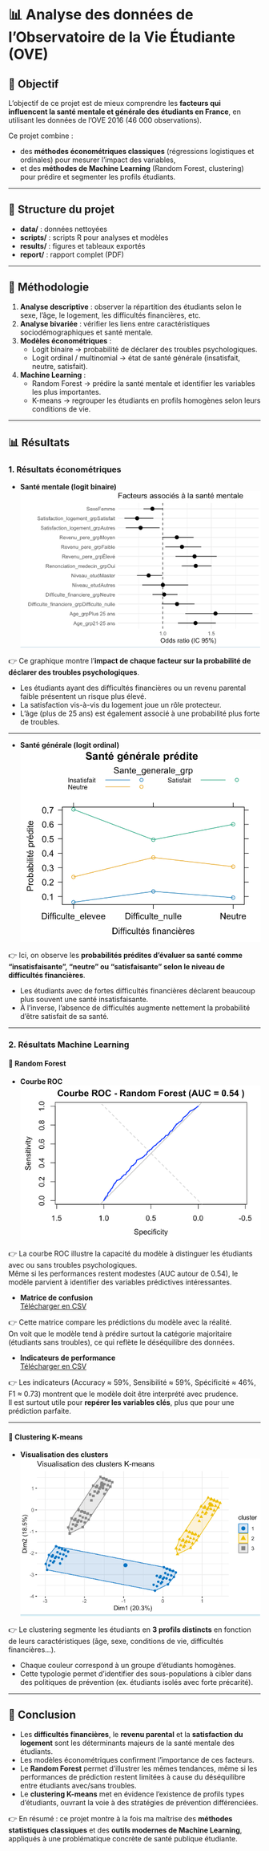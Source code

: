 # 📊 Analyse des données de l’Observatoire de la Vie Étudiante (OVE)

## 🎯 Objectif
L’objectif de ce projet est de mieux comprendre les **facteurs qui influencent la santé mentale et générale des étudiants en France**, en utilisant les données de l’OVE 2016 (46 000 observations).  

Ce projet combine :
- des **méthodes économétriques classiques** (régressions logistiques et ordinales) pour mesurer l’impact des variables,  
- et des **méthodes de Machine Learning** (Random Forest, clustering) pour prédire et segmenter les profils étudiants.

---

## 📂 Structure du projet
- **data/** : données nettoyées  
- **scripts/** : scripts R pour analyses et modèles  
- **results/** : figures et tableaux exportés  
- **report/** : rapport complet (PDF)

---

## 🔎 Méthodologie
1. **Analyse descriptive** : observer la répartition des étudiants selon le sexe, l’âge, le logement, les difficultés financières, etc.  
2. **Analyse bivariée** : vérifier les liens entre caractéristiques sociodémographiques et santé mentale.  
3. **Modèles économétriques** :
   - Logit binaire → probabilité de déclarer des troubles psychologiques.  
   - Logit ordinal / multinomial → état de santé générale (insatisfait, neutre, satisfait).  
4. **Machine Learning** :
   - Random Forest → prédire la santé mentale et identifier les variables les plus importantes.  
   - K-means → regrouper les étudiants en profils homogènes selon leurs conditions de vie.  

---

## 📊 Résultats

### 1. Résultats économétriques

- **Santé mentale (logit binaire)**  
![Forest Plot – Santé mentale](results/forest_plot_logit.png)  

👉 Ce graphique montre l’**impact de chaque facteur sur la probabilité de déclarer des troubles psychologiques**.  
- Les étudiants ayant des difficultés financières ou un revenu parental faible présentent un risque plus élevé.  
- La satisfaction vis-à-vis du logement joue un rôle protecteur.  
- L’âge (plus de 25 ans) est également associé à une probabilité plus forte de troubles.  

---

- **Santé générale (logit ordinal)**  
![Santé générale prédite](results/sante_generale_predite.png)  

👉 Ici, on observe les **probabilités prédites d’évaluer sa santé comme “insatisfaisante”, “neutre” ou “satisfaisante” selon le niveau de difficultés financières**.  
- Les étudiants avec de fortes difficultés financières déclarent beaucoup plus souvent une santé insatisfaisante.  
- À l’inverse, l’absence de difficultés augmente nettement la probabilité d’être satisfait de sa santé.  

---

### 2. Résultats Machine Learning

#### 🔹 Random Forest
- **Courbe ROC**  
![Courbe ROC – Random Forest](results/roc_randomforest.png)  

👉 La courbe ROC illustre la capacité du modèle à distinguer les étudiants avec ou sans troubles psychologiques.  
Même si les performances restent modestes (AUC autour de 0.54), le modèle parvient à identifier des variables prédictives intéressantes.  

- **Matrice de confusion**  
[Télécharger en CSV](results/confusion_matrix_rf.csv)  

👉 Cette matrice compare les prédictions du modèle avec la réalité.  
On voit que le modèle tend à prédire surtout la catégorie majoritaire (étudiants sans troubles), ce qui reflète le déséquilibre des données.  

- **Indicateurs de performance**  
[Télécharger en CSV](results/performance_random_forest.csv)  

👉 Les indicateurs (Accuracy ≈ 59%, Sensibilité ≈ 59%, Spécificité ≈ 46%, F1 ≈ 0.73) montrent que le modèle doit être interprété avec prudence.  
Il est surtout utile pour **repérer les variables clés**, plus que pour une prédiction parfaite.  

---

#### 🔹 Clustering K-means
- **Visualisation des clusters**  
![Clustering K-means](results/clustering_kmeans.png)  

👉 Le clustering segmente les étudiants en **3 profils distincts** en fonction de leurs caractéristiques (âge, sexe, conditions de vie, difficultés financières…).  
- Chaque couleur correspond à un groupe d’étudiants homogènes.  
- Cette typologie permet d’identifier des sous-populations à cibler dans des politiques de prévention (ex. étudiants isolés avec forte précarité).  

---

## 📝 Conclusion
- Les **difficultés financières**, le **revenu parental** et la **satisfaction du logement** sont les déterminants majeurs de la santé mentale des étudiants.  
- Les modèles économétriques confirment l’importance de ces facteurs.  
- Le **Random Forest** permet d’illustrer les mêmes tendances, même si les performances de prédiction restent limitées à cause du déséquilibre entre étudiants avec/sans troubles.  
- Le **clustering K-means** met en évidence l’existence de profils types d’étudiants, ouvrant la voie à des stratégies de prévention différenciées.  

👉 En résumé : ce projet montre à la fois ma maîtrise des **méthodes statistiques classiques** et des **outils modernes de Machine Learning**, appliqués à une problématique concrète de santé publique étudiante.
